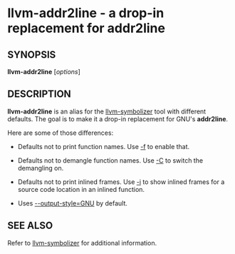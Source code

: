 # llvm-addr2line - a drop-in replacement for addr2line

## SYNOPSIS

**llvm-addr2line** [*options*]

## DESCRIPTION

**llvm-addr2line** is an alias for the [llvm-symbolizer](llvm-symbolizer) tool
with different defaults. The goal is to make it a drop-in replacement for
GNU's **addr2line**.

Here are some of those differences:

* Defaults not to print function names. Use [-f](llvm-symbolizer-opt-f)
  to enable that.

* Defaults not to demangle function names. Use [-C](llvm-symbolizer-opt-C)
  to switch the demangling on.

* Defaults not to print inlined frames. Use [-i](llvm-symbolizer-opt-i)
  to show inlined frames for a source code location in an inlined function.

* Uses [--output-style=GNU](llvm-symbolizer-opt-output-style) by default.

## SEE ALSO

Refer to [llvm-symbolizer](llvm-symbolizer) for additional information.
